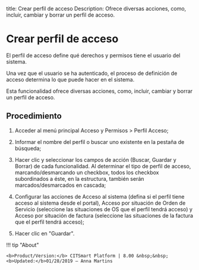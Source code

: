 title: Crear perfil de acceso
Description: Ofrece diversas acciones, como, incluir, cambiar y borrar un perfil de acceso.
# Crear perfil de acceso


El perfil de acceso define qué derechos y permisos tiene el usuario del sistema.

Una vez que el usuario se ha autenticado, el proceso de definición de acceso
determina lo que puede hacer en el sistema.

Esta funcionalidad ofrece diversas acciones, como, incluir, cambiar y borrar un
perfil de acceso.

Procedimiento
-----------------

1.  Acceder al menú principal Acceso y Permisos \> Perfil Acceso;

2.  Informar el nombre del perfil o buscar uno existente en la pestaña de
    búsqueda;

3.  Hacer clic y seleccionar los campos de acción (Buscar, Guardar y Borrar) de
    cada funcionalidad. Al determinar el tipo de perfil de acceso,
    marcando/desmarcando un checkbox, todos los checkbox subordinados a éste, en
    la estructura, también serán marcados/desmarcados en cascada;

4.  Configurar las acciones de Acceso al sistema (defina si el perfil tiene
    acceso al sistema desde el portal), Acceso por situación de Orden de
    Servicio (seleccione las situaciones de OS que el perfil tendrá acceso) y
    Acceso por situación de factura (seleccione las situaciones de la factura
    que el perfil tendrá acceso);

5.  Hacer clic en "Guardar".


!!! tip "About"

    <b>Product/Version:</b> CITSmart Platform | 8.00 &nbsp;&nbsp;
    <b>Updated:</b>01/28/2019 – Anna Martins
